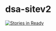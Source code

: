 # dsa-sitev2
[![Stories in Ready](https://badge.waffle.io/DSALouisville/dsa-sitev2.png?label=ready&title=Ready)](http://waffle.io/DSALouisville/dsa-sitev2)
